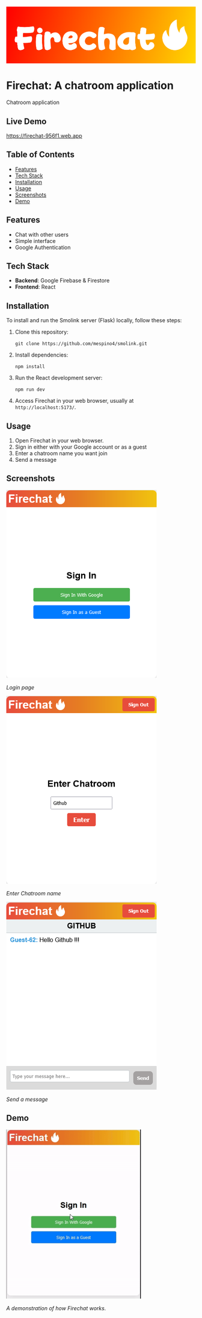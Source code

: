 ![Firechat Logo](images/firechatlogo.png)

# Firechat: A chatroom application
Chatroom application

## Live Demo
https://firechat-956f1.web.app

## Table of Contents

- [Features](#features)
- [Tech Stack](#tech-stack)
- [Installation](#installation)
- [Usage](#usage)
- [Screenshots](#screenshots)
- [Demo](#demo)

## Features
- Chat with other users
- Simple interface
- Google Authentication

## Tech Stack
- **Backend**: Google Firebase & Firestore
- **Frontend**: React

## Installation
To install and run the Smolink server (Flask) locally, follow these steps:
1. Clone this repository:
    ```
    git clone https://github.com/mespino4/smolink.git
    ```

2. Install dependencies:
    ```
    npm install
    ```

3. Run the React development server:
    ```
    npm run dev
    ```

4. Access Firechat in your web browser, usually at `http://localhost:5173/`.

## Usage
1. Open Firechat in your web browser.
2. Sign in either with your Google account or as a guest
3. Enter a chatroom name you want join
4. Send a message

## Screenshots

![Login](images/ss1.png)

*Login page*

![Enter Chatroom name](images/ss2.png)

*Enter Chatroom name*


![Send a message](images/ss3.png)

*Send a message*

## Demo
![Demo](images/firechatDemo.gif)

*A demonstration of how Firechat works.*

